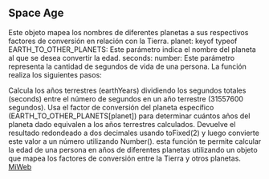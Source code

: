 ## Space Age
Este objeto mapea los nombres de diferentes planetas a sus respectivos factores de conversión en relación con la Tierra.
planet: keyof typeof EARTH_TO_OTHER_PLANETS: Este parámetro indica el nombre del planeta al que se desea convertir la edad.
seconds: number: Este parámetro representa la cantidad de segundos de vida de una persona.
La función realiza los siguientes pasos:

Calcula los años terrestres (earthYears) dividiendo los segundos totales (seconds) entre el número de segundos en un año terrestre (31557600 segundos).
Usa el factor de conversión del planeta específico (EARTH_TO_OTHER_PLANETS[planet]) para determinar cuántos años del planeta dado equivalen a los años terrestres calculados.
Devuelve el resultado redondeado a dos decimales usando toFixed(2) y luego convierte este valor a un número utilizando Number().
esta función te permite calcular la edad de una persona en años de diferentes planetas utilizando un objeto que mapea los factores de conversión entre la Tierra y otros planetas.
[MiWeb](https://youtu.be/N2ciWC5cUuY)
